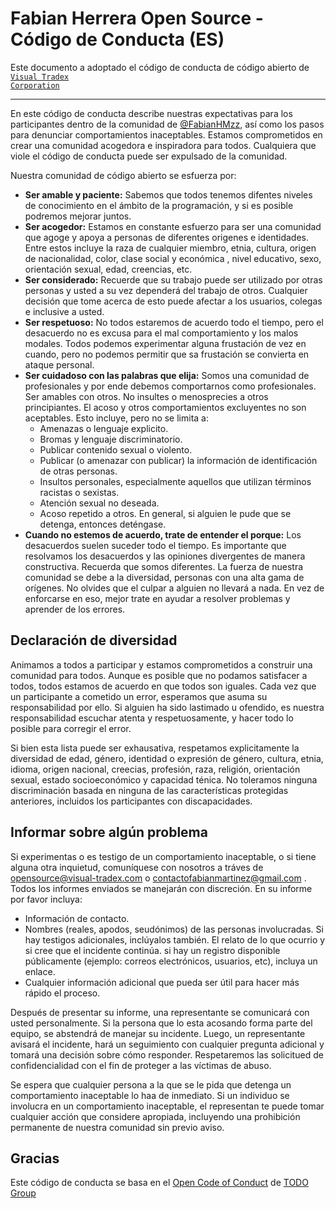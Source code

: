 # Fabian Herrera Open Source - Código de Conducta (ES)

Este documento a adoptado el código de conducta de código abierto de <a href="https://www.github.com/VisualTradex"><code>Visual Tradex Corporation</code></a>

----

En este código de conducta describe nuestras expectativas para los participantes dentro de la comunidad de <a href="https://www.github.com/FabianHMzz">@FabianHMzz</a>, así como los pasos para denunciar comportamientos inaceptables. Estamos comprometidos en crear una comunidad acogedora e inspiradora para todos. Cualquiera que viole el código de conducta puede ser expulsado de la comunidad.

Nuestra comunidad de código abierto se esfuerza por:

* **Ser amable y paciente:** Sabemos que todos tenemos difentes niveles de conocimiento en el ámbito de la programación, y si es posible podremos mejorar juntos.
* **Ser acogedor:** Estamos en constante esfuerzo para ser una comunidad que agoge y apoya a personas de diferentes origenes e identidades. Entre estos incluye la raza de cualquier miembro, etnia, cultura, origen de nacionalidad, color, clase social y económica , nivel educativo, sexo, orientación sexual, edad, creencias, etc.
* **Ser considerado:** Recuerde que su trabajo puede ser utilizado por otras personas y usted a su vez dependerá del trabajo de otros. Cualquier decisión que tome acerca de esto puede afectar a los usuarios, colegas e inclusive a usted.
* **Ser respetuoso:** No todos estaremos de acuerdo todo el tiempo, pero el desacuerdo no es excusa para el mal comportamiento y los malos modales. Todos podemos experimentar alguna frustación de vez en cuando, pero no podemos permitir que sa frustación se convierta en ataque personal.
* **Ser cuidadoso con las palabras que elija:** Somos una comunidad de profesionales y por ende debemos comportarnos como profesionales. Ser amables con otros. No insultes o menosprecies a otros principiantes. El acoso y otros comportamientos excluyentes no son aceptables. Esto incluye, pero no se limita a:
    * Amenazas o lenguaje explicito.
    * Bromas y lenguaje discriminatorio.
    * Publicar contenido sexual o violento.
    * Publicar (o amenazar con publicar) la información de identificación de otras personas.
    * Insultos personales, especialmente aquellos que utilizan términos racistas o sexistas.
    * Atención sexual no deseada.
    * Acoso repetido a otros. En general, si alguien le pude que se detenga, entonces deténgase.
* **Cuando no estemos de acuerdo, trate de entender el porque:** Los desacuerdos suelen suceder todo el tiempo. Es importante que resolvamos los desacuerdos y las opiniones divergentes de manera constructiva. Recuerda que somos diferentes. La fuerza de nuestra comunidad se debe a la diversidad, personas con una alta gama de orígenes. No olvides que el culpar a alguien no llevará a nada. En vez de enforcarse en eso, mejor trate en ayudar a resolver problemas y aprender de los errores.

## Declaración de diversidad

Animamos a todos a participar y estamos comprometidos a construir una comunidad para todos. Aunque es posible que no podamos satisfacer a todos, todos estamos de acuerdo en que todos son iguales. Cada vez que un participante a cometido un error, esperamos que asuma su responsabilidad por ello. Si alguien ha sido lastimado u ofendido, es nuestra responsabilidad escuchar atenta y respetuosamente, y hacer todo lo posible para corregir el error.

Si bien esta lista puede ser exhausativa, respetamos explicitamente la diversidad de edad, género, identidad o expresión de género, cultura, etnia, idioma, origen nacional, creecias, profesión, raza, religión, orientación sexual, estado socioeconómico y capacidad ténica. No toleramos ninguna discriminación basada en ninguna de las características protegidas anteriores, incluidos los participantes con discapacidades.

## Informar sobre algún problema

Si experimentas o es testigo de un comportamiento inaceptable, o si tiene alguna otra inquietud, comuníquese con nosotros a tráves de <a href="mailto:opensource@visual-tradex.com">opensource@visual-tradex.com</a> o <a href="mailto:contactofabianmartinez@gmail.com">contactofabianmartinez@gmail.com</a> . Todos los informes enviados se manejarán con discreción. En su informe por favor incluya:

* Información de contacto.
* Nombres (reales, apodos, seudónimos) de las personas involucradas. Si hay testigos adicionales, inclúyalos también. El relato de lo que ocurrio y si cree que el incidente continúa. si hay un registro disponible públicamente (ejemplo: correos electrónicos, usuarios, etc), incluya un enlace.
* Cualquier información adicional que pueda ser útil para hacer más rápido el proceso.

Después de presentar su informe, una representante se comunicará con usted personalmente. Si la persona que lo esta acosando forma parte del equipo, se abstendrá de manejar su incidente. Luego, un representante avisará el incidente, hará un seguimiento con cualquier pregunta adicional y tomará una decisión sobre cómo responder. Respetaremos las solicitued de confidencialidad con el fin de proteger a las víctimas de abuso.

Se espera que cualquier persona a la que se le pida que detenga un comportamiento inaceptable lo haa de inmediato. Si un individuo se involucra en un comportamiento inaceptable, el representan te puede tomar cualquier acción que considere apropiada, incluyendo una prohibición permanente de nuestra comunidad sin previo aviso.

## Gracias

Este código de conducta se basa en el <a href="https://github.com/todogroup/opencodeofconduct">Open Code of Conduct</a> de <a href="https://github.com/todogroup">TODO Group</a>
